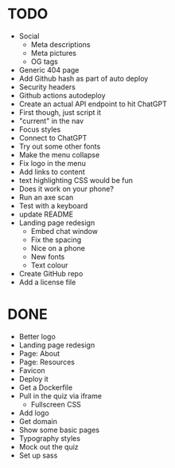 # TODO

- Social
  - Meta descriptions
  - Meta pictures
  - OG tags
- Generic 404 page
- Add Github hash as part of auto deploy
- Security headers
- Github actions autodeploy
- Create an actual API endpoint to hit ChatGPT
- First though, just script it
- "current" in the nav
- Focus styles
- Connect to ChatGPT
- Try out some other fonts
- Make the menu collapse
- Fix logo in the menu
- Add links to content
- text highlighting CSS would be fun
- Does it work on your phone?
- Run an axe scan
- Test with a keyboard
- update README
- Landing page redesign
  - Embed chat window
  - Fix the spacing
  - Nice on a phone
  - New fonts
  - Text colour
- Create GitHub repo
- Add a license file

# DONE

- Better logo
- Landing page redesign
- Page: About
- Page: Resources
- Favicon
- Deploy it
- Get a Dockerfile
- Pull in the quiz via iframe
  - Fullscreen CSS
- Add logo
- Get domain
- Show some basic pages
- Typography styles
- Mock out the quiz
- Set up sass

